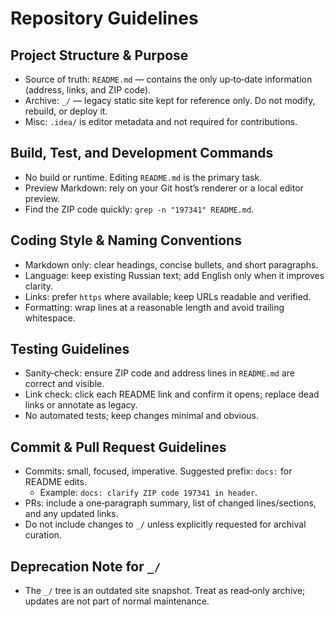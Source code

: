 # Repository Guidelines

## Project Structure & Purpose
- Source of truth: `README.md` — contains the only up‑to‑date information (address, links, and ZIP code).
- Archive: `_/` — legacy static site kept for reference only. Do not modify, rebuild, or deploy it.
- Misc: `.idea/` is editor metadata and not required for contributions.

## Build, Test, and Development Commands
- No build or runtime. Editing `README.md` is the primary task.
- Preview Markdown: rely on your Git host’s renderer or a local editor preview.
- Find the ZIP code quickly: `grep -n "197341" README.md`.

## Coding Style & Naming Conventions
- Markdown only: clear headings, concise bullets, and short paragraphs.
- Language: keep existing Russian text; add English only when it improves clarity.
- Links: prefer `https` where available; keep URLs readable and verified.
- Formatting: wrap lines at a reasonable length and avoid trailing whitespace.

## Testing Guidelines
- Sanity‑check: ensure ZIP code and address lines in `README.md` are correct and visible.
- Link check: click each README link and confirm it opens; replace dead links or annotate as legacy.
- No automated tests; keep changes minimal and obvious.

## Commit & Pull Request Guidelines
- Commits: small, focused, imperative. Suggested prefix: `docs:` for README edits.
  - Example: `docs: clarify ZIP code 197341 in header`.
- PRs: include a one‑paragraph summary, list of changed lines/sections, and any updated links.
- Do not include changes to `_/` unless explicitly requested for archival curation.

## Deprecation Note for `_/`
- The `_/` tree is an outdated site snapshot. Treat as read‑only archive; updates are not part of normal maintenance.
